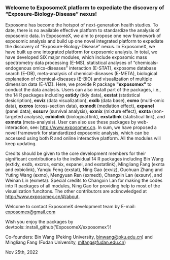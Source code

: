 ### Welcome to ExposomeX platform to expediate the discovery of “Exposure-Biology-Disease” nexus!

Exposome has become the hotspot of next-generation health studies. To date, there is no available effective platform to standardize the analysis of exposomic data. In ExposomeX, we aim to propose one new framework of exposomic analysis and build up one novel integrated platform to expediate the discovery of “Exposure-Biology-Disease” nexus. In ExposomeX, we have built up one integrated platform for exposomic analysis. In total, we have developed SIX major modules, which include exposomic mass spectrometry data processing (E-MS), statistical analyses of “chemicals-endogenous omics-diseases” interaction (E-STAT), exposome database search (E-DB), meta-analysis of chemical-diseases (E-META), biological explanation of chemical-diseases (E-BIO) and visualization of multiple dimension data (E-VIZ). Here, we provide R package **"exposomex"** to conduct the data analysis. Users can also install part of the packages, i.e., the 14 R packages including **extidy** (tidy data), **exstat** (statistical desicription), **exviz** (data visualization), **exdb** (data base), **exmo** (multi-omic data), **excros** (cross-section data), **exmedt** (mediation effect), **expanel** (panel data), **exsurv** (survival analysis), **exmix** (mixture effect), **exnta** (non-targeted analysis), **exbiolink** (biological link), **exstatlink** (statistical link), and **exmeta** (meta-analysis). User can also use these packages by web-interaction, see: http://www.exposomex.cn. In sum, we have proposed a novel framework for standardized exposomic analysis, which can be accessed using both R and online interactive platform. All the modules will keep updating.

Credits should be given to the core development members for their significant contributions to the individual 14 R packages including Bin Wang (extidy, exdb, excros, exmix, expanel, and exstatlink), Mingliang Fang (exnta and exbiolink), Yanqiu Feng (exstat), Ning Gao (exviz), Guohuan Zhang and Yuting Wang (exmo), Mengyuan Ren (exmedt), Changxin Lan (exsurv), and Weinan Lin (exmeta). Special credits to Changxin Lan for making the codes into R packages of all modules, Ning Gao for providing help to most of the visualization funcitons. The other contributors are acknowledged at http://www.exposomex.cn/#/about.
 
Welcome to contact ExposomeX development team by E-mail: exposomex@gmail.com

Wish you enjoy the packages by devtools::install_github('ExposomeX/exposomex')!

Co-founders: Bin Wang (Peking University, binwang@pku.edu.cn) and Mingliang Fang (Fudan University, mlfang@fudan.edu.cn)

Nov 25th, 2022


  
  
  

